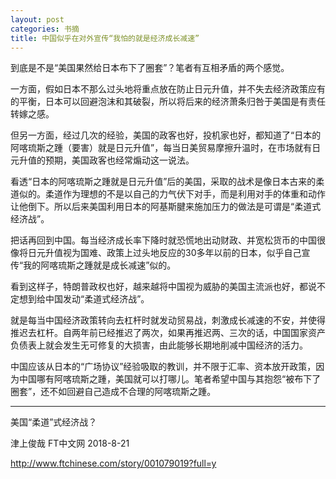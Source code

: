 ```yaml
---
layout: post
categories: 书摘
title: 中国似乎在对外宣传“我怕的就是经济成长减速”
---
```


到底是不是“美国果然给日本布下了圈套”？笔者有互相矛盾的两个感觉。

一方面，假如日本不那么过头地将重点放在防止日元升值，并不失去经济政策应有的平衡，日本可以回避泡沫和其破裂，所以将后来的经济萧条归咎于美国是有责任转嫁之感。

但另一方面，经过几次的经验，美国的政客也好，投机家也好，都知道了“日本的阿喀琉斯之踵（要害）就是日元升值”，每当日美贸易摩擦升温时，在市场就有日元升值的预期，美国政客也经常煽动这一说法。

看透“日本的阿喀琉斯之踵就是日元升值”后的美国，采取的战术是像日本古来的柔道似的。柔道作为理想的不是以自己的力气伏下对手，而是利用对手的体重和动作让他倒下。所以后来美国利用日本的阿基斯腱来施加压力的做法是可谓是“柔道式经济战”。

把话再回到中国。每当经济成长率下降时就恐慌地出动财政、并宽松货币的中国很像将日元升值视为国难、政策上过头地反应的30多年以前的日本，似乎自己宣传“我的阿喀琉斯之踵就是成长减速”似的。

看到这样子，特朗普政权也好，越来越将中国视为威胁的美国主流派也好，都说不定想到给中国发动“柔道式经济战”。

就是每当中国经济政策转向去杠杆时就发动贸易战，刺激成长减速的不安，并使得推迟去杠杆。自两年前已经推迟了两次，如果再推迟两、三次的话，中国国家资产负债表上就会发生无可修复的大损害，由此能够长期地削减中国经济的活力。

中国应该从日本的“广场协议”经验吸取的教训，并不限于汇率、资本放开政策，因为中国哪有阿喀琉斯之踵，美国就可以打哪儿。笔者希望中国与其抱怨“被布下了圈套”，还不如回避自己造成不合理的阿喀琉斯之踵。

---

美国“柔道”式经济战？

津上俊哉 FT中文网 2018-8-21

http://www.ftchinese.com/story/001079019?full=y